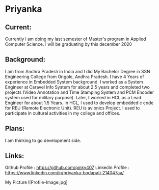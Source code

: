 # Priyanka

## Current:
Currently I am doing my last semester of Master's program in Applied Computer Science. I will be graduating by this december 2020

## Background:
I am from Andhra Pradesh in India and I did My Bachelor Degree in SSN Engineering College from Ongole,  Andhra Pradesh. I have 4 Years of experience in Embedded System background. I worked as a System Engineer at Caravel Info System for about 2.5 years and completed two projects (Video Annotation and Time Stamping System and PCM Encoder system used for military purpose). Later, I worked in HCL as a Lead Engineer for about 1.5 Years. In HCL, I used to develop embedded c code for REU (Remote Electronic Unit). REU is avionics Project. I used to participate in cultural activities in my college and offices.

## Plans: 
I am thinking to go development side.

## Links: 
Github Profile : https://github.com/pinky407 
LinkedIn Profile : https://www.linkedin.com/in/priyanka-bodapati-214047aa/ 


My Picture
![Profile-Image.jpg]



